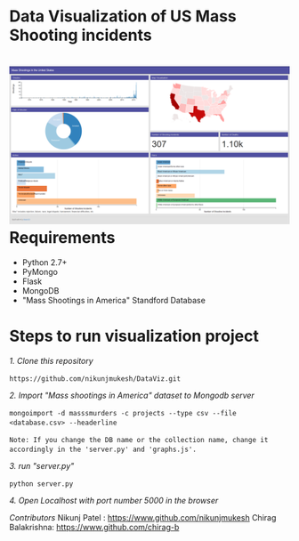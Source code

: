 Data Visualization of US Mass Shooting incidents
================================================
![Alt text]( https://raw.githubusercontent.com/nikunjmukesh/DataViz/master/USMassShooterDataVisualization/sampleDashboard.png?raw=true "Dashboard")
Requirements
============
 - Python 2.7+
 - PyMongo
 - Flask
 - MongoDB
 - "Mass Shootings in America" Standford Database

Steps to run visualization project
===================================


*1. Clone this repository* 

```https://github.com/nikunjmukesh/DataViz.git ```

*2. Import "Mass shootings in America" dataset to Mongodb server*

```mongoimport -d masssmurders -c projects --type csv --file <database.csv> --headerline```

```Note: If you change the DB name or the collection name, change it accordingly in the 'server.py' and 'graphs.js'.```


*3. run "server.py"*
		
```python server.py```

*4. Open Localhost with port number 5000 in the browser*

		

*Contributors*
Nikunj Patel :  https://www.github.com/nikunjmukesh
Chirag Balakrishna: https://www.github.com/chirag-b


